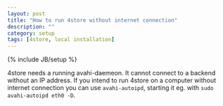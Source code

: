 ```yaml
---
layout: post
title: "How to run 4store without internet connection"
description: ""
category: setup
tags: [4store, local installation]
---
```

{% include JB/setup %}

4store needs a running avahi-daemeon. It cannot connect to a backend without an IP address. If you intend to run 4store on a computer without internet connection you can use `avahi-autoipd`, starting it eg. with `sudo avahi-autoipd eth0 -D`.
